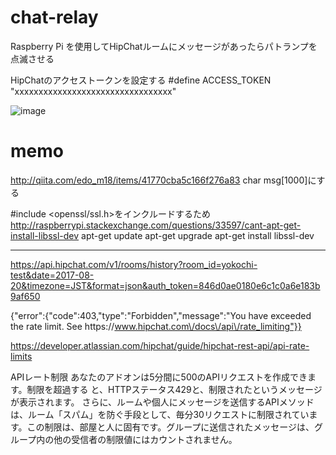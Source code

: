 # chat-relay
Raspberry Pi を使用してHipChatルームにメッセージがあったらパトランプを点滅させる

HipChatのアクセストークンを設定する
#define ACCESS_TOKEN	"xxxxxxxxxxxxxxxxxxxxxxxxxxxxxxxxx"


![image](https://user-images.githubusercontent.com/12773136/43672594-4e74b9e2-97ec-11e8-9ac2-3d44d97ed0a0.jpg)


# memo

http://qiita.com/edo_m18/items/41770cba5c166f276a83
char msg[1000]にする


#include <openssl/ssl.h>をインクルードするため
http://raspberrypi.stackexchange.com/questions/33597/cant-apt-get-install-libssl-dev
apt-get update
apt-get upgrade
apt-get install libssl-dev 

----------------------

https://api.hipchat.com/v1/rooms/history?room_id=yokochi-test&date=2017-08-20&timezone=JST&format=json&auth_token=846d0ae0180e6c1c0a6e183b9af650



{"error":{"code":403,"type":"Forbidden","message":"You have exceeded the rate limit. See https:\/\/www.hipchat.com\/docs\/api\/rate_limiting"}}


https://developer.atlassian.com/hipchat/guide/hipchat-rest-api/api-rate-limits


APIレート制限
あなたのアドオンは5分間に500のAPIリクエストを作成できます。制限を超過する   と、HTTPステータス429と、制限されたというメッセージが表示されます。
さらに、ルームや個人にメッセージを送信するAPIメソッドは、ルーム「スパム」を防ぐ手段として、毎分30リクエストに制限されています。この制限は、部屋と人に固有です。グループに送信されたメッセージは、グループ内の他の受信者の制限値にはカウントされません。
